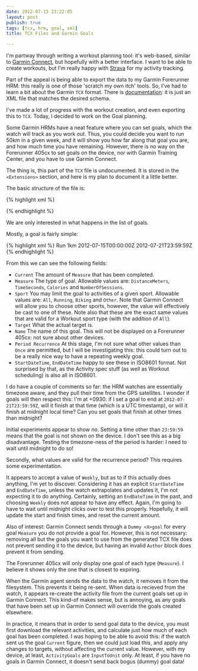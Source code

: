 ```yaml
---
date: 2012-07-15 23:22:05
layout: post
publish: true
tags: [tcx, hrm, goal, xml]
title: TCX Files and Garmin Goals

---
```



I'm partway through writing a workout planning tool: it's web-based, similar to [Garmin Connect](http://connect.garmin.com), but hopefully with a better interface. I want to be able to create workouts, but I'm really happy with [Strava](http://strava.com) for my activity tracking.

Part of the appeal is being able to export the data to my Garmin Forerunner HRM: this really is one of those 'scratch my own itch' tools. So, I've had to learn a bit about the Garmin `TCX` format. There is [documentation](http://www8.garmin.com/xmlschemas/TrainingCenterDatabasev2.xsd): it is just an XML file that matches the desired schema.

I've made a lot of progress with the workout creation, and even exporting this to `TCX`. Today, I decided to work on the Goal planning.

Some Garmin HRMs have a neat feature where you can set goals, which the watch will track as you work out. Thus, you could decide you want to run 50km in a given week, and it will show you how far along that goal you are, and how much time you have remaining. However, there is no way on the Forerunner 405cx to set goals on the device, nor with Garmin Training Center, and you have to use Garmin Connect.

The thing is, this part of the `TCX` file is undocumented. It is stored in the `<Extensions>` section, and here is my plan to document it a little better.

The basic structure of the file is:

{% highlight xml %}
<?xml version="1.0" encoding="UTF-8" standalone="no" ?>
<TrainingCenterDatabase 
  xmlns="http://www.garmin.com/xmlschemas/TrainingCenterDatabase/v2" 
  xmlns:xsi="http://www.w3.org/2001/XMLSchema-instance" 
  xsi:schemaLocation="http://www.garmin.com/xmlschemas/ActivityGoals/v1 
  http://www.garmin.com/xmlschemas/ActivityGoalExtensionv1.xsd 
  http://www.garmin.com/xmlschemas/TrainingCenterDatabase/v2 
  http://www.garmin.com/xmlschemas/TrainingCenterDatabasev2.xsd">

  <Folders/>

  <Author xsi:type="Application_t">
    <!-- Application info goes here -->
  </Author>

<Extensions>
  <ActivityGoals xmlns="http://www.garmin.com/xmlschemas/ActivityGoals/v1">
    <!-- List of goals goes here -->
  </ActivityGoals>
</Extensions>
{% endhighlight %}

We are only interested in what happens in the list of goals.

Mostly, a goal is fairly simple:

{% highlight xml %}
<ActivityGoal Current="0.0000000" Measure="DistanceMeters" Sport="All" Target="1000.0000000">
  <Name>Run 1km</Name>
  <Period Recurrence="Once">
    <StartDateTime>2012-07-15T00:00:00Z</StartDateTime>
    <EndDateTime>2012-07-21T23:59:59Z</EndDateTime>
  </Period>
</ActivityGoal>
{% endhighlight %}

From this we can see the following fields:

* `Current` The amount of `Measure` that has been completed.
* `Measure` The type of goal. Allowable values are: `DistanceMeters`, `TimeSeconds`, `Calories` and `NumberOfSessions`.
* `Sport` You may limit the goal to activities of a given sport. Allowable values are: `All`, `Running`, `Biking` and `Other`. Note that Garmin Connect will allow you to choose other sports, however, the value will effectively be cast to one of these. Note also that these are the exact same values that are valid for a Workout sport type (with the addition of `All`).
* `Target` What the actual target is.
* `Name` The name of this goal. This will not be displayed on a Forerunner 405cx: not sure about other devices.
* `Period Recurrence` At this stage, I'm not sure what other values than `Once` are permitted, but I will be investigating this: this could turn out to be a really nice way to have a repeating weekly goal.
* `StartDateTime`, `EndDateTime` happy to see these in ISO8601 format. Not surprised by that, as the Activity spec stuff (as well as Workout scheduling) is also all in ISO8601.

I do have a couple of comments so far: the HRM watches are essentially timezone aware, and they pull their time from the GPS satellites. I wonder if goals will then respect this: I'm at +0930: if I set a goal to end at `2012-07-21T23:59:59Z`, will it finish at that time (which is a UTC timestamp), or will it finish at midnight local time? Can you set goals that finish at other times than midnight?

Initial experiments appear to show *no*. Setting a time other than `23:59:59` means that the goal is not shown on the device. I don't see this as a big disadvantage. Testing the timezone-ness of the period is harder: I need to wait until midnight to do so!

Secondly, what values are valid for the recurrence period? This requires some experimentation.

It appears to accept a value of `Weekly`, but as to if this actually does anything, I'm yet to discover. Considering it has an explicit `StartDateTime` and `EndDateTime`, unless the watch extrapolates and updates it, I'm not expecting it to do anything. Certainly, setting an `EndDateTime` in the past, and choosing `Weekly` does not appear to have any effect. Again, I'm going to have to wait until midnight clicks over to test this properly. Hopefully, it will update the start and finish times, and reset the current amount.

Also of interest: Garmin Connect sends through a `Dummy <X>goal` for every goal `Measure` you do not provide a goal for. However, this is not necessary: removing all but the goals you want to use from the generated TCX file does not prevent sending it to the device, but having an invalid `Author` block does prevent it from sending.
  
The Forerunner 405cx will only display one goal of each type (`Measure`). I believe it shows only the one that is closest to expiring.

When the Garmin agent sends the data to the watch, it removes it from the filesystem. This prevents it being re-sent. When data is recieved from the watch, it appears re-create the activity file from the current goals set up in Garmin Connect. This kind-of makes sense, but is annoying, as any goals that have been set up in Garmin Connect will override the goals created elsewhere.

In practice, it means that in order to send goal data to the device, you must first download the relevant activities, and calculate just how much of each goal has been completed. I was hoping to be able to avoid this: if the watch sent us the goal `Current` figure, then we could just load this, and apply any changes to targets, without affecting the current value. However, with my device, at least, `ActivityGoals` are `InputToUnit` only. At least, if you have no goals in Garmin Connect, it doesn't send back bogus (dummy) goal data!